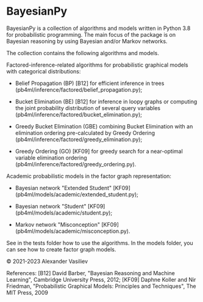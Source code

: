 # BayesianPy
BayesianPy is a collection of algorithms and models written in Python 3.8 for probabilistic programming. The main focus of the package is on Bayesian reasoning by using Bayesian and/or Markov networks. 

The collection contains the following algorithms and models.

Factored-inference-related algorithms for probabilistic graphical models with categorical distributions:

- Belief Propagation (BP) [B12] for efficient inference in trees (pb4ml/inference/factored/belief_propagation.py);

- Bucket Elimination (BE) [B12] for inference in loopy graphs or computing the joint probability distribution of several query variables (pb4ml/inference/factored/bucket_elimination.py);

- Greedy Bucket Elimination (GBE) combining Bucket Elimination with an elimination ordering pre-calculated by Greedy Ordering (pb4ml/inference/factored/greedy_elimination.py);

- Greedy Ordering (GO) [KF09] for greedy search for a near-optimal variable elimination ordering (pb4ml/inference/factored/greedy_ordering.py).

Academic probabilistic models in the factor graph representation:

- Bayesian network "Extended Student" [KF09] (pb4ml/models/academic/extended_student.py);

- Bayesian network "Student" [KF09] (pb4ml/models/academic/student.py);

- Markov network "Misconception" [KF09] (pb4ml/models/academic/misconception.py).

See in the tests folder how to use the algorithms. In the models folder, you can see how to create factor graph models.

© 2021-2023 Alexander Vasiliev

References:
[B12] David Barber, "Bayesian Reasoning and Machine Learning", Cambridge University Press, 2012;
[KF09] Daphne Koller and Nir Friedman, "Probabilistic Graphical Models: Principles and Techniques", The MIT Press, 2009
